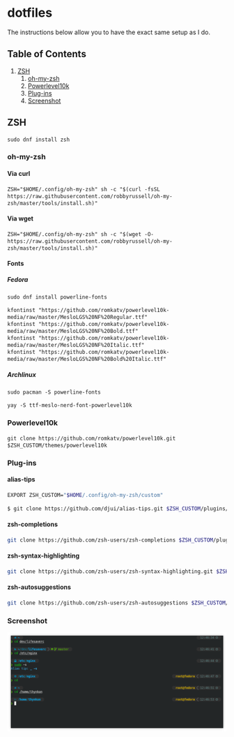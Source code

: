 # dotfiles
The instructions below allow you to have the exact same setup as I do.

## Table of Contents

1. [ZSH](#ZSH)
   1. [oh-my-zsh](#oh-my-zsh)
   1. [Powerlevel10k](#Powerlevel10k)
   1. [Plug-ins](#Plug-ins)
   1. [Screenshot](#Screenshot)

## ZSH
```shell
sudo dnf install zsh
```
### oh-my-zsh
#### Via curl

```shell
ZSH="$HOME/.config/oh-my-zsh" sh -c "$(curl -fsSL https://raw.githubusercontent.com/robbyrussell/oh-my-zsh/master/tools/install.sh)"
```

#### Via wget

```shell
ZSH="$HOME/.config/oh-my-zsh" sh -c "$(wget -O- https://raw.githubusercontent.com/robbyrussell/oh-my-zsh/master/tools/install.sh)"
```
#### Fonts
##### Fedora
```shell
sudo dnf install powerline-fonts
```
```shell
kfontinst "https://github.com/romkatv/powerlevel10k-media/raw/master/MesloLGS%20NF%20Regular.ttf"
kfontinst "https://github.com/romkatv/powerlevel10k-media/raw/master/MesloLGS%20NF%20Bold.ttf"
kfontinst "https://github.com/romkatv/powerlevel10k-media/raw/master/MesloLGS%20NF%20Italic.ttf"
kfontinst "https://github.com/romkatv/powerlevel10k-media/raw/master/MesloLGS%20NF%20Bold%20Italic.ttf"
```

##### Archlinux
```shell
sudo pacman -S powerline-fonts
```

```shell
yay -S ttf-meslo-nerd-font-powerlevel10k
```

### Powerlevel10k
```shell
git clone https://github.com/romkatv/powerlevel10k.git $ZSH_CUSTOM/themes/powerlevel10k
```

### Plug-ins
#### alias-tips
```sh
EXPORT ZSH_CUSTOM="$HOME/.config/oh-my-zsh/custom"
```

```sh
$ git clone https://github.com/djui/alias-tips.git $ZSH_CUSTOM/plugins/alias-tips
```

#### zsh-completions
```sh
git clone https://github.com/zsh-users/zsh-completions $ZSH_CUSTOM/plugins/zsh-completions
```

#### zsh-syntax-highlighting
```sh
git clone https://github.com/zsh-users/zsh-syntax-highlighting.git $ZSH_CUSTOM/plugins/zsh-syntax-highlighting
```

#### zsh-autosuggestions
```sh
git clone https://github.com/zsh-users/zsh-autosuggestions $ZSH_CUSTOM/plugins/zsh-autosuggestions
```

### Screenshot
![zsh screenshot](private_screenshots/private_zsh.png)
